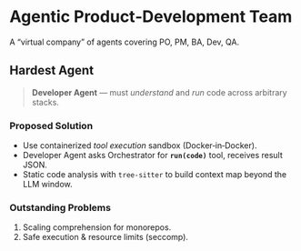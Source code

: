 # Agentic Product‑Development Team

A “virtual company” of agents covering PO, PM, BA, Dev, QA.

## Hardest Agent
> **Developer Agent** — must *understand* and *run* code across arbitrary stacks.

### Proposed Solution
- Use containerized *tool execution* sandbox (Docker‑in‑Docker).  
- Developer Agent asks Orchestrator for **`run(code)`** tool, receives result JSON.  
- Static code analysis with `tree‑sitter` to build context map beyond the LLM window.

### Outstanding Problems
1. Scaling comprehension for monorepos.  
2. Safe execution & resource limits (seccomp).
